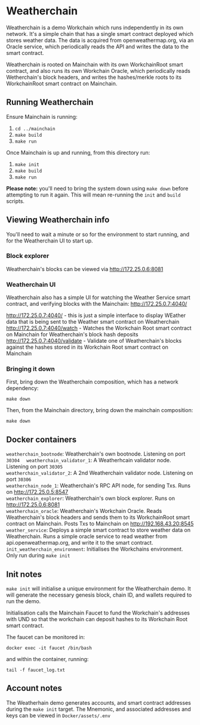 # Weatherchain

Weatherchain is a demo Workchain which runs independently in its own network. It's a simple chain
that has a single smart contract deployed which stores weather data. The data is acquired from
openweathermap.org, via an Oracle service, which periodically reads the API and writes the data to the
smart contract.

Weatherchain is rooted on Mainchain with its own WorkchainRoot smart contract, and also runs its own 
Workchain Oracle, which periodically reads Wetherchain's block headers, and writes the hashes/merkle roots
to its WorkchainRoot smart contract on Mainchain.

## Running Weatherchain

Ensure Mainchain is running:

1) `cd ../mainchain`
2) `make build`
3) `make run`

Once Mainchain is up and running, from this directory run:

1) `make init`
2) `make build`
3) `make run`

**Please note:** you'll need to bring the system down using `make down` before attempting to run
it again. This will mean re-running the `init` and `build` scripts.

## Viewing Weatherchain info

You'll need to wait a minute or so for the environment to start running, and for the Weatherchain UI
to start up.

### Block explorer
Weatherchain's blocks can be viewed via http://172.25.0.6:8081

### Weatherchain UI
Weatherchain also has a simple UI for watching the Weather Service smart contract,
 and verifying blocks with the Mainchain: http://172.25.0.7:4040/
 
http://172.25.0.7:4040/ - this is just a simple interface to display WEather data that is being sent
to the Weather smart contract on Weatherchain  
http://172.25.0.7:4040/watch - Watches the Workchain Root smart contract on Mainchain for 
Weatherchain's block hash deposits  
http://172.25.0.7:4040/validate - Validate one of Weatherchain's blocks against the hashes
stored in its Workchain Root smart contract on Mainchain

### Bringing it down

First, bring down the Weatherchain composition, which has a network dependency:

`make down`

Then, from the Mainchain directory, bring down the mainchain composition:

`make down`

## Docker containers

`weatherchain_bootnode`: Weatherchain's own bootnode. Listening on port `30304  ` 
`weatherchain_validator_1`: A Weatherhcain validator node. Listening on port `30305`  
`weatherchain_validator_2`: A 2nd Weatherchain validator node. Listening on port `30306`  
`weatherchain_node_1`: Weatherchain's RPC API node, for sending Txs. Runs on http://172.25.0.5:8547  
`weatherchain_explorer`: Weatherchain's own block explorer. Runs on http://172.25.0.6:8081  
`weatherchain_oracle`: Weatherchain's Workchain Oracle. Reads Weatherchain's block headers and sends them to its
WorkchainRoot smart contract on Mainchain. Posts Txs to Mainchain on http://192.168.43.20:8545  
`weather_service`: Deploys a simple smart contract to store weather data on Weatherchain. Runs a simple
oracle service to read weather from api.openweathermap.org, and write it to the smart contract.
`init_weatherchain_environment`: Initialises the Workchains environment. Only run during `make init`

## Init notes

`make init` will initialise a unique environment for the Weatherchain demo. It will generate the
necessary genesis block, chain ID, and wallets required to run the demo.

Initialisation calls the Mainchain Faucet to fund the Workchain's addresses with UND
so that the workchain can deposit hashes to its Workchain Root smart contract.

The faucet can be monitored in:

`docker exec -it faucet /bin/bash`

and within the container, running:

`tail -f faucet_log.txt`

## Account notes

The Weatherhain demo generates accounts, and smart contract addresses during the `make init` target.
The Mnemonic, and associated addresses and keys can be viewed in `Docker/assets/.env`
